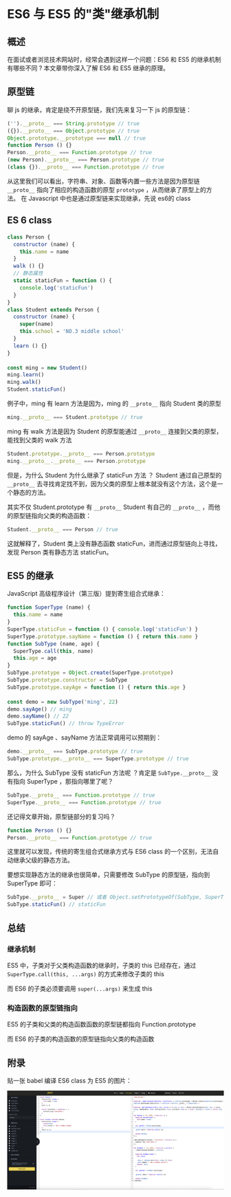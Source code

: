 # ES6 与 ES5 的"类"继承机制

## 概述

在面试或者浏览技术网站时，经常会遇到这样一个问题：ES6 和 ES5 的继承机制有哪些不同 ? 本文章带你深入了解 ES6 和 ES5 继承的原理。

## 原型链

聊 js 的继承，肯定是绕不开原型链，我们先来复习一下 js 的原型链：

```js
('').__proto__ === String.prototype // true
({}).__proto__ === Object.prototype // true
Object.prototype.__prototype === null // true
function Person () {}
Person.__proto__ === Function.prototype // true
(new Person).__proto__ === Person.prototype // true
(class {}).__proto__ === Function.prototype // true
```

从这里我们可以看出，字符串、对象、函数等内置一些方法是因为原型链 `__proto__` 指向了相应的构造函数的原型 `prototype` ，从而继承了原型上的方法。 在 Javascript 中也是通过原型链来实现继承，先说 es6的 class

## ES 6 class

```js
class Person {
  constructor (name) {
    this.name = name
  }
  walk () {}
  // 静态属性
  static staticFun = function () {
  	console.log('staticFun')
  }
}
class Student extends Person {
  constructor (name) {
    super(name)
    this.school = 'NO.3 middle school'
  }
  learn () {}
}

const ming = new Student()
ming.learn()
ming.walk()
Student.staticFun()
```

例子中，ming 有 learn 方法是因为，ming 的 `__proto__` 指向 Student 类的原型

```js
ming.__proto__ === Student.prototype // true
```

ming 有 walk 方法是因为 Student 的原型能通过 `__proto__` 连接到父类的原型，能找到父类的 walk 方法

```js
Student.prototype.__proto__ === Person.prototype
ming.__proto__.__proto__ === Person.prototype
```

但是，为什么 Student 为什么继承了 staticFun 方法 ？ Student 通过自己原型的 `__proto__` 去寻找肯定找不到，因为父类的原型上根本就没有这个方法，这个是一个静态的方法。

其实不仅 Student.prototype 有 `__proto__` Student 有自己的 `__proto__` ，而他的原型链指向父类的构造函数：

```js
Student.__proto__ === Person // true
```

这就解释了，Student 类上没有静态函数 staticFun，进而通过原型链向上寻找，发现 Person 类有静态方法 staticFun。

## ES5 的继承

JavaScript 高级程序设计（第三版）提到寄生组合式继承：

```js
function SuperType (name) {
  this.name = name
}
SuperType.staticFun = function () { console.log('staticFun') }
SuperType.prototype.sayName = function () { return this.name }
function SubType (name, age) {
  SuperType.call(this, name)
  this.age = age
}
SubType.prototype = Object.create(SuperType.prototype)
SubType.prototype.constructor = SubType
SubType.prototype.sayAge = function () { return this.age }

const demo = new SubType('ming', 22)
demo.sayAge() // ming
demo.sayName() // 22
SubType.staticFun() // throw TypeError
```

demo 的 sayAge 、sayName 方法正常调用可以预期到：

```js
demo.__proto__ === SubType.prototype // true
SubType.prototype.__proto__ === SuperType.prototype // true
```

那么，为什么 SubType 没有 staticFun 方法呢 ？肯定是 `SubType.__proto__` 没有指向 SuperType ，那指向哪里了呢？

```js
SubType.__proto__ === Function.prototype // true
SuperType.__proto__ === Function.prototype // true
```

还记得文章开始，原型链部分的复习吗？

```js
function Person () {}
Person.__proto__ === Function.prototype // true
```

这里就可以发现，传统的寄生组合式继承方式与 ES6 class 的一个区别，无法自动继承父级的静态方法。

要想实现静态方法的继承也很简单，只需要修改 SubType 的原型链，指向到 SuperType 即可：

```js
SubType.__proto__ = Super // 或者 Object.setPrototypeOf(SubType, SuperType)
SubType.staticFun() // staticFun
```

## 总结

### 继承机制

ES5 中，子类对于父类构造函数的继承时，子类的 this 已经存在，通过 `SuperType.call(this, ...args)` 的方式来修改子类的 this

而 ES6 的子类必须要调用 `super(...args)` 来生成 this

### 构造函数的原型链指向

ES5 的子类和父类的构造函数函数的原型链都指向 Function.prototype

而 ES6 的子类的构造函数的原型链指向父类的构造函数

## 附录

贴一张 babel 编译 ES6 class 为 ES5 的图片：

![image-20200616220455247](assets/image-20200616220455247.png)


